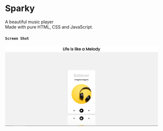 # Sparky
A beautiful music player 
<br>
Made with pure HTML, CSS and JavaScript.

####   `Screen Shot`
<img src="images/Capture.JPG"></img>
